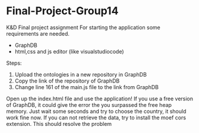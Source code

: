 # Final-Project-Group14
K&amp;D Final project assignment 
For starting the application some requirements are needed.
- GraphDB
- html,css and js editor (like visualstudiocode)

Steps:
1. Upload the ontologies in a new repository in GraphDB
2. Copy the link of the repository of GraphDB
3. Change line 161 of the main.js file to the link from GraphDB

Open up the index.html file and use the application!
If you use a free version of GraphDB, it could give the error the you surpassed the free heap memory. Just wait some seconds and try to choose the country, it should work fine now. 
If you can not retrieve the data, try to install the moef cors extension. This should resolve the problem
